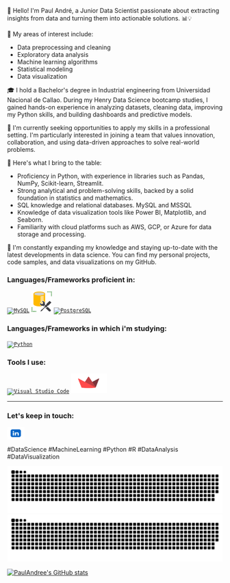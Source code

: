 👋 Hello! I'm Paul André, a Junior Data Scientist passionate about extracting insights from data and turning them into actionable solutions. 📊💡

🔬 My areas of interest include:
- Data preprocessing and cleaning
- Exploratory data analysis
- Machine learning algorithms
- Statistical modeling
- Data visualization

🎓 I hold a Bachelor's degree in Industrial engineering from Universidad Nacional de Callao. During my Henry Data Science bootcamp studies, I gained hands-on experience in analyzing datasets, cleaning data, improving my Python skills, and building dashboards and predictive models.

💼 I'm currently seeking opportunities to apply my skills in a professional setting. I'm particularly interested in joining a team that values innovation, collaboration, and using data-driven approaches to solve real-world problems.

💪 Here's what I bring to the table:
- Proficiency in Python, with experience in libraries such as Pandas, NumPy, Scikit-learn, Streamlit.
- Strong analytical and problem-solving skills, backed by a solid foundation in statistics and mathematics.
- SQL knowledge and relational databases. MySQL and MSSQL 
- Knowledge of data visualization tools like Power BI, Matplotlib, and Seaborn.
- Familiarity with cloud platforms such as AWS, GCP, or Azure for data storage and processing.

🌱 I'm constantly expanding my knowledge and staying up-to-date with the latest developments in data science. You can find my personal projects, code samples, and data visualizations on my GitHub.

### Languages/Frameworks proficient in:
<code><a href="https://www.mysql.com"><img alt="MySQL" title="MySQL" src="https://user-images.githubusercontent.com/25181517/183896128-ec99105a-ec1a-4d85-b08b-1aa1620b2046.png" height="50"></a></code>
<code><a href="https://www.microsoft.com/es-mx/sql-server/sql-server-downloads?rtc=1"><img alt="SSMS" title="SSMS" src="ssms logo.png" height="50"></a></code>
<code><a href="https://www.postgresql.org"><img alt="PostgreSQL" title="PostgreSQL" src="https://user-images.githubusercontent.com/25181517/117208740-bfb78400-adf5-11eb-97bb-09072b6bedfc.png" height="50"></a></code>
### Languages/Frameworks in which i'm studying:
<code><a href="https://www.python.org"><img alt="Python" title="Python" src="https://user-images.githubusercontent.com/25181517/183423507-c056a6f9-1ba8-4312-a350-19bcbc5a8697.png" height="48"></a></code>
### Tools I use:
<code><a href="https://code.visualstudio.com"><img alt="Visual Studio Code" title="Visual Studio Code" src="https://user-images.githubusercontent.com/25181517/192108891-d86b6220-e232-423a-bf5f-90903e6887c3.png" height="46"></a></code>
<code><a href="https://streamlit.io/brand"><img alt="streamlit" title="Streamlit" src="streamlit.png" height="46"></a></code>
____

<h3 align="left">Let's keep in touch:</h3>
<p align="left">
<a href="https://www.linkedin.com/in/paul-andré-" target="blank"><img align="center" src="linkedin_color.png" alt="PaulAandree" height="30" width="40" /></a>
</p>

#DataScience #MachineLearning #Python #R #DataAnalysis #DataVisualization

![hey!](./github-contribution-grid-snake.svg#gh-light-mode-only)
![hey!](./github-contribution-grid-snake.svg#gh-dark-mode-only)

[![PaulAndree's GitHub stats](https://github-readme-stats.vercel.app/api?username=PaulAandree)](https://github.com/anuraghazra/github-readme-stats)
<!--
**PaulAandree/PaulAandree** is a ✨ _special_ ✨ repository because its `README.md` (this file) appears on your GitHub profile.

Here are some ideas to get you started:
![github-contribution-grid-snake](https://github.com/PaulAandree/PaulAandree/assets/84433022/24607c18-f0cf-4a37-ab91-fb1332b2fe6d)

- 🔭 I’m currently working on ...
- 🌱 I’m currently learning ...
- 👯 I’m looking to collaborate on ...
- 🤔 I’m looking for help with ...
- 💬 Ask me about ...
- 📫 How to reach me: ...
- 😄 Pronouns: ...
- ⚡ Fun fact: ...
-->

